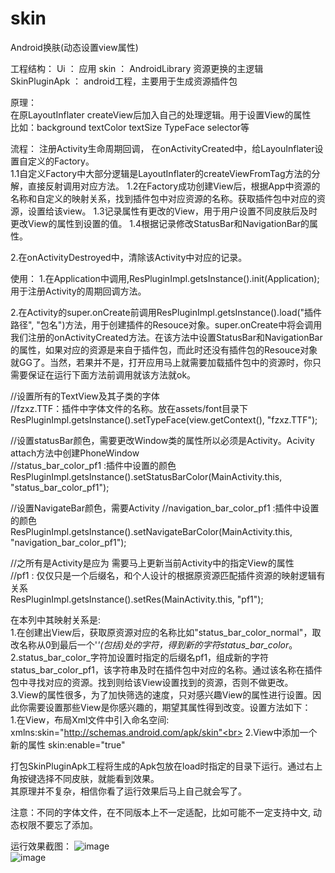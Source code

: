 # skin

Android换肤(动态设置view属性) <br>  

工程结构：
Ui ： 应用
skin ： AndroidLibrary 资源更换的主逻辑 <br>
SkinPluginApk ： android工程，主要用于生成资源插件包

原理：<br>
 在原LayoutInflater createView后加入自己的处理逻辑。用于设置View的属性  <br>
 比如：background textColor textSize TypeFace selector等 <br>

流程：
注册Activity生命周期回调，
在onActivityCreated中，给LayouInflater设置自定义的Factory。 <br>
1.1自定义Factory中大部分逻辑是LayoutInflater的createViewFromTag方法的分解，直接反射调用对应方法。
1.2在Factory成功创建View后，根据App中资源的名称和自定义的映射关系，找到插件包中对应资源的名称。获取插件包中对应的资源，设置给该view。
1.3记录属性有更改的View，用于用户设置不同皮肤后及时更改View的属性到设置的值。
1.4根据记录修改StatusBar和NavigationBar的属性。

2.在onActivityDestroyed中，清除该Activity中对应的记录。

使用：
1.在Application中调用,ResPluginImpl.getsInstance().init(Application); 用于注册Activity的周期回调方法。

2.在Activity的super.onCreate前调用ResPluginImpl.getsInstance().load("插件路径", "包名")方法，用于创建插件的Resouce对象。super.onCreate中将会调用我们注册的onActivityCreated方法。在该方法中设置StatusBar和NavigationBar的属性，如果对应的资源是来自于插件包，而此时还没有插件包的Resouce对象就GG了。当然，若果并不是，打开应用马上就需要加载插件包中的资源时，你只需要保证在运行下面方法前调用就该方法就ok。<br>
 
 //设置所有的TextView及其子类的字体 <br>
 //fzxz.TTF：插件中字体文件的名称。放在assets/font目录下 <br>
 ResPluginImpl.getsInstance().setTypeFace(view.getContext(), "fzxz.TTF");<br>
 
 //设置statusBar颜色，需要更改Window类的属性所以必须是Activity。Acivity attach方法中创建PhoneWindow<br>
 //status_bar_color_pf1 :插件中设置的颜色<br>
 ResPluginImpl.getsInstance().setStatusBarColor(MainActivity.this, "status_bar_color_pf1");<br>
 
 //设置NavigateBar颜色，需要Activity
 //navigation_bar_color_pf1 :插件中设置的颜色<br>
 ResPluginImpl.getsInstance().setNavigateBarColor(MainActivity.this, "navigation_bar_color_pf1");<br>
 
 //之所有是Activity是应为 需要马上更新当前Activity中的指定View的属性 <br>
 //pf1 : 仅仅只是一个后缀名，和个人设计的根据原资源匹配插件资源的映射逻辑有关系<br>
 ResPluginImpl.getsInstance().setRes(MainActivity.this, "pf1");<br>
 
 在本列中其映射关系是:<br>
  1.在创建出View后，获取原资源对应的名称比如"status_bar_color_normal"，取改名称从0到最后一个'_'(包括)处的字符，得到新的字符status_bar_color_。<br>
  2.status_bar_color_字符加设置时指定的后缀名pf1，组成新的字符status_bar_color_pf1，该字符串及时在插件包中对应的名称。通过该名称在插件包中寻找对应的资源。找到则给该View设置找到的资源，否则不做更改。<br>
  3.View的属性很多，为了加快筛选的速度，只对感兴趣View的属性进行设置。因此你需要设置那些View是你感兴趣的，期望其属性得到改变。设置方法如下：<br>
  1.在View，布局Xml文件中引入命名空间: xmlns:skin="http://schemas.android.com/apk/skin"<br>
  2.View中添加一个新的属性 skin:enable="true"<br>
  

打包SkinPluginApk工程将生成的Apk包放在load时指定的目录下运行。通过右上角按键选择不同皮肤，就能看到效果。<br>
其原理并不复杂，相信你看了运行效果后马上自己就会写了。<br>

注意：不同的字体文件，在不同版本上不一定适配，比如可能不一定支持中文, 动态权限不要忘了添加。

运行效果截图：
![image](https://github.com/tyongsong1231/Android_whiteboard/blob/master/app/src/main/assets/screenshots/yunxing1.png) <br>
![image](https://github.com/tyongsong1231/Android_whiteboard/blob/master/app/src/main/assets/screenshots/yunxing1.png) <br>

